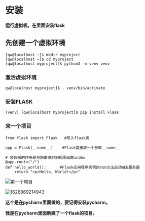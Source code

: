 # 安装

__运行虚拟机，在里面安装flask__

## 先创建一个虚拟环境

````bask
[qw@localhost ~]$ mkdir myproject
[qw@localhost ~]$ cd myproject
[qw@localhost myproject]$ python3 -m venv venv
````

###  激活虚拟环境

````bask
qw@localhost myproject]$ . venv/bin/activate
````

### 安装FLASK

````bask
(venv) [qw@localhost myproject]$ pip install Flask
````

### 来一个项目

````bask
from flask import Flask   #导入flask类

app = Flask(__name__)    #Flask类接收一个参改__name__

# 装饰器的作用是将路由映射到视图函数index
@app.route("/")         
def hello_world():      #Flask应用程序实例的run方法启动WEB服务器
    return "<p>Hello, World!</p>"

````

 ![第一个项目](C:\Users\Lenovo\Desktop\第一个项目.jpg)

![1626869214943](C:\Users\Lenovo\AppData\Roaming\Typora\typora-user-images\1626869214943.png)

**这个是在pycharm里面做的，要记得安装pycharm。**

**我是在pycharm里面新建了一个flask的项目。**

